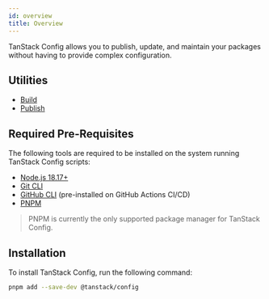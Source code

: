 ```yaml
---
id: overview
title: Overview
---
```


TanStack Config allows you to publish, update, and maintain your packages without having to provide complex configuration.

## Utilities

- [Build](./build.md)
- [Publish](./publish.md)

## Required Pre-Requisites

The following tools are required to be installed on the system running TanStack Config scripts:

- [Node.js 18.17+](https://nodejs.org/en/download/current/)
- [Git CLI](https://git-scm.com/downloads)
- [GitHub CLI](https://cli.github.com/) (pre-installed on GitHub Actions CI/CD)
- [PNPM](https://pnpm.io/)

> PNPM is currently the only supported package manager for TanStack Config.

## Installation

To install TanStack Config, run the following command:

```bash
pnpm add --save-dev @tanstack/config
```
